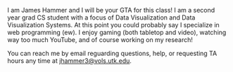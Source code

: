 I am James Hammer and I will be your GTA for this class! I am a second year grad CS student with a focus of Data Visualization and Data Visualization Systems.
At this point you could probably say I specialize in web programming (ew). I enjoy gaming (both tabletop and video), watching way too much YouTube, and of course working on my research!

You can reach me by email reguarding questions, help, or requesting TA hours any time at jhammer3@vols.utk.edu. 
